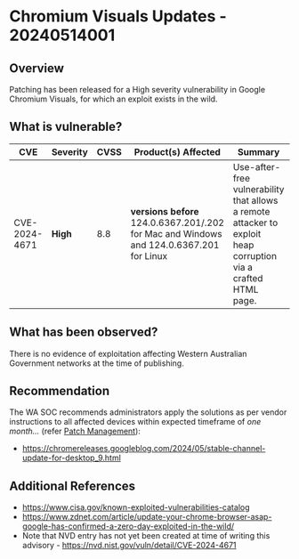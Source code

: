 # Chromium Visuals Updates - 20240514001

## Overview

Patching has been released for a High severity vulnerability in Google Chromium Visuals, for which an exploit exists in the wild.

## What is vulnerable?

| CVE           | Severity | CVSS | Product(s) Affected                                                                      | Summary                                                                                                        | Dated       |
| ------------- | -------- | ---- | ---------------------------------------------------------------------------------------- | -------------------------------------------------------------------------------------------------------------- | ----------- |
| CVE-2024-4671 | **High** | 8.8  | **versions before** 124.0.6367.201/.202 for Mac and Windows and 124.0.6367.201 for Linux | Use-after-free vulnerability that allows a remote attacker to exploit heap corruption via a crafted HTML page. | 13 May 2024 |

## What has been observed?

There is no evidence of exploitation affecting Western Australian Government networks at the time of publishing.

## Recommendation

The WA SOC recommends administrators apply the solutions as per vendor instructions to all affected devices within expected timeframe of *one month...* (refer [Patch Management](../guidelines/patch-management.md)):

- https://chromereleases.googleblog.com/2024/05/stable-channel-update-for-desktop_9.html

## Additional References

- https://www.cisa.gov/known-exploited-vulnerabilities-catalog
- https://www.zdnet.com/article/update-your-chrome-browser-asap-google-has-confirmed-a-zero-day-exploited-in-the-wild/
- Note that NVD entry has not yet been created at time of writing this advisory - https://nvd.nist.gov/vuln/detail/CVE-2024-4671
